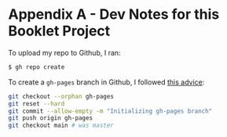 # Appendix A - Dev Notes for this Booklet Project

To upload my repo to Github, I ran:

```bash
$ gh repo create
```

To create a `gh-pages` branch in Github, I followed [this advice](https://jiafulow.github.io/blog/2020/07/09/create-gh-pages-branch-in-existing-repo/):

```bash
git checkout --orphan gh-pages
git reset --hard
git commit --allow-empty -m "Initializing gh-pages branch"
git push origin gh-pages
git checkout main # was master
```
